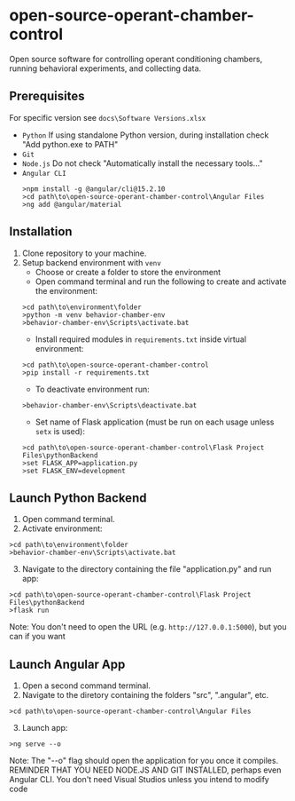 # open-source-operant-chamber-control
Open source software for controlling operant conditioning chambers, running behavioral experiments, and collecting data. 

## Prerequisites
For specific version see `docs\Software Versions.xlsx`
- `Python` If using standalone Python version, during installation check "Add python.exe to PATH"
- `Git`
- `Node.js` Do not check "Automatically install the necessary tools..."
- `Angular CLI`
    ```command
    >npm install -g @angular/cli@15.2.10
    >cd path\to\open-source-operant-chamber-control\Angular Files
    >ng add @angular/material
    ```

## Installation
1. Clone repository to your machine. 
2. Setup backend environment with `venv`
    - Choose or create a folder to store the environment
    - Open command terminal and run the following to create and activate the environment:
    ```command
    >cd path\to\environment\folder
    >python -m venv behavior-chamber-env
    >behavior-chamber-env\Scripts\activate.bat
    ```
    - Install required modules in `requirements.txt` inside virtual environment:
    ```command
    >cd path\to\open-source-operant-chamber-control
    >pip install -r requirements.txt
    ```
    - To deactivate environment run:
    ```command
    >behavior-chamber-env\Scripts\deactivate.bat
    ```
    - Set name of Flask application (must be run on each usage unless `setx` is used):
    ```command
    >cd path\to\open-source-operant-chamber-control\Flask Project Files\pythonBackend
    >set FLASK_APP=application.py
    >set FLASK_ENV=development
    ```

## Launch Python Backend
1. Open command terminal.
2. Activate environment:
```command
>cd path\to\environment\folder
>behavior-chamber-env\Scripts\activate.bat
```
3. Navigate to the directory containing the file "application.py" and run app:
```command
>cd path\to\open-source-operant-chamber-control\Flask Project Files\pythonBackend
>flask run
```
Note: You don't need to open the URL (e.g. `http://127.0.0.1:5000`), but you can if you want


## Launch Angular App
1. Open a second command terminal.
2. Navigate to the diretory containing the folders "src", ".angular", etc. 
```command
>cd path\to\open-source-operant-chamber-control\Angular Files
```
3. Launch app:
```command
>ng serve --o
```
Note: The "--o" flag should open the application for you once it compiles. REMINDER THAT YOU NEED NODE.JS AND GIT INSTALLED, perhaps even Angular CLI.
You don't need Visual Studios unless you intend to modify code 
